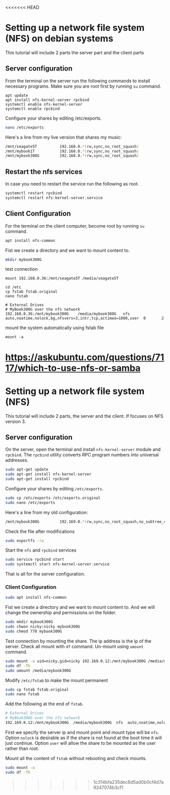 <<<<<<< HEAD
# Setting up a network file system (NFS) on debian systems

This tutorial will include 2 parts the server part and the client parts

## Server configuration

From the terminal on the server run the following commands to install necessary programs.
Make sure you are root first by running `su` command.

```
apt update
apt install nfs-kernel-server rpcbind
systemctl enable nfs-kernel-server
systemctl enable rpcbind
```

Configure your shares by editing /etc/exports. 

```bash
nano /etc/exports
```

Here's a line from my live version that shares my music:

```bash
/mnt/seagate5T          192.168.0.*(rw,sync,no_root_squash)
/mnt/mybook1T           192.168.0.*(rw,sync,no_root_squash)
/mnt/mybook300G         192.168.0.*(rw,sync,no_root_squash)
```

## Restart the nfs services

In case you need to restart the service run the following as root.

```bash
systemctl restart rpcbind
systemctl restart nfs-kernel-server.service
```

## Client Configuration

For the terminal on the client computer, become root by running `su` command.

```bash
apt install nfs-common
```

Fist we create a directory and we want to mount content to.

```bash
mkdir mybook300G
```

test connection 

```
mount 192.168.0.36:/mnt/seagate5T /media/seagate5T
```

```
cd /etc
cp fstab fstab.original
nano fstab
```

```
# External Drives
# MyBook300G over the nfs network
192.168.0.36:/mnt/mybook300G    /media/mybook300G	nfs     auto,noatime,nolock,bg,nfsvers=3,intr,tcp,actimeo=1800,user  0       2
```

mount the system automatically using fstab file

```
mount -a
```

 https://askubuntu.com/questions/7117/which-to-use-nfs-or-samba
=======
# Setting up a network file system (NFS)

This tutorial will include 2 parts, the server and the client.
If focuses on NFS version 3.

## Server configuration

On the server, open the terminal and install `nfs-kernel-server` module and `rpcbind`.
The `rpcbind` utility converts RPC program numbers into universal addresses.

```bash
sudo apt-get update
sudo apt-get install nfs-kernel-server
sudo apt-get install rpcbind
```

Configure your shares by editing `/etc/exports`.

```bash
sudo cp /etc/exports /etc/exports.original
sudo nano /etc/exports
```

Here's a line from my old configuration:

```bash
/mnt/mybook300G         192.169.0.*(rw,sync,no_root_squash,no_subtree_check)
```

Check the file after modifications

```bash
sudo exportfs -ra
```

Start the `nfs` and `rpcbind` services

```bash
sudo service rpcbind start
sudo systemctl start nfs-kernel-server.service


```

That is all for the server configuration.

### Client Configuration

```bash
sudo apt install nfs-common
```

Fist we create a directory and we want to mount content to.
And we will change the ownership and permissions on the folder.

```bash
sudo mkdir mybook300G
sudo chwon nicky:nicky mybook300G
sudo chmod 770 mybook300G
```

Test connection by mounting the share. The ip address is the ip of the server.
Check all mount with `df` command.
Un-mount using `umount` command.

```bash
sudo mount -o uid=nicky,gid=nicky 192.169.0.12:/mnt/mybook300G /media/mybook300G
sudo df -Th
sudo umount /media/mybook300G
```

Modify `/etc/fstab` to make the mount permanent

```bash
sudo cp fstab fstab.original
sudo nano fstab
```

Add the following at the end of `fstab`.

```bash
# External Drives
# MyBook300G over the nfs network
192.169.0.12:/mnt/mybook300G  /media/mybook300G  nfs  auto,noatime,nolock,bg,nfsvers=3,intr,tcp,actimeo=1800,user  0 2
```

First we specify the server ip and mount point and mount type will be `nfs`.
Option `nolock` is desirable as if the share is not found at the boot time it will just continue.
Option `user` will allow the share to be mounted as the user rather than root.

Mount all the content of `fstab` without rebooting and check mounts.

```bash
sudo mount -a
sudo df -Th
```
>>>>>>> 1c314bfa235dec8d5ad0b0cf4d7a9247074b3cf1
